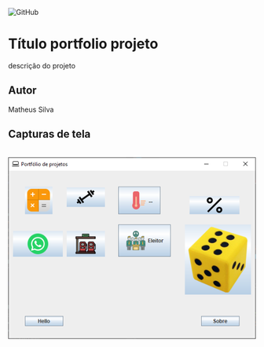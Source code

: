 ![GitHub](https://img.shields.io/github/license/matheussilva1998/portfolio-java)

# Título portfolio projeto
descrição do projeto
## Autor
Matheus Silva
## Capturas de tela
![]()
![captutar](https://github.com/matheussilva1998/portfolio-java/blob/main/Capturar.PNG)
